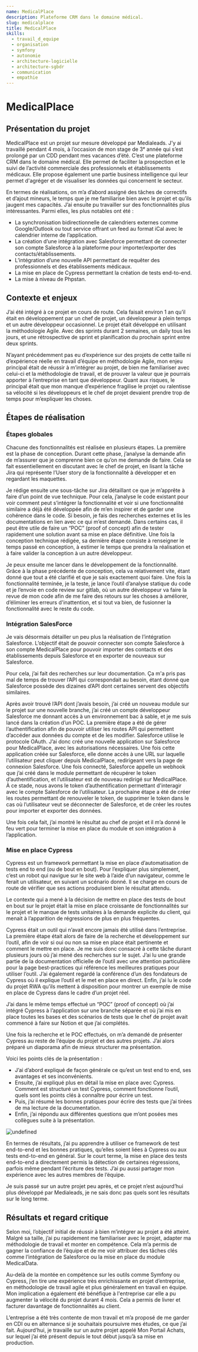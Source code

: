 ```yaml
---
name: MedicalPlace
description: Plateforme CRM dans le domaine médical.
slug: medicalplace
title: MedicalPlace
skills:
  - travail_d_equipe
  - organisation
  - symfony
  - autonomie
  - architecture-logicielle
  - architecture-sgbdr
  - communication
  - empathie
---
```


# MedicalPlace

## Présentation du projet

MedicalPlace est un projet sur mesure développé par Medialeads. J’y ai travaillé pendant 4 mois, à l’occasion de mon stage de 3ᵉ année qui s’est prolongé par un CDD pendant mes vacances d’été. C’est une plateforme CRM dans le domaine médical. Elle permet de faciliter la prospection et le suivi de l’activité commerciale des professionnels et établissements médicaux. Elle propose également une partie business intelligence qui leur permet d'agréger et de visualiser les données qui concernent le secteur.

En termes de réalisations, on m’a d’abord assigné des tâches de correctifs et d’ajout mineurs, le temps que je me familiarise bien avec le projet et qu’ils jaugent mes capacités. J’ai ensuite pu travailler sur des fonctionnalités plus intéressantes. Parmi elles, les plus notables ont été :

- La synchronisation bidirectionnelle de calendriers externes comme Google/Outlook ou tout service offrant un feed au format iCal avec le calendrier interne de l’application.
- La création d’une intégration avec Salesforce permettant de connecter son compte Salesforce à la plateforme pour importer/exporter des contacts/établissements.
- L’intégration d’une nouvelle API permettant de requêter des professionnels et des établissements médicaux.
- La mise en place de Cypress permettant la création de tests end-to-end.
- La mise à niveau de Phpstan.

## Contexte et enjeux

J’ai été intégré à ce projet en cours de route. Cela faisait environ 1 an qu’il était en développement par un chef de projet, un développeur à plein temps et un autre développeur occasionnel. Le projet était développé en utilisant la méthodologie Agile. Avec des sprints durant 2 semaines, un daily tous les jours, et une rétrospective de sprint et planification du prochain sprint entre deux sprints.

N’ayant précédemment pas eu d’expérience sur des projets de cette taille ni d’expérience réelle en travail d’équipe en méthodologie Agile, mon enjeu principal était de réussir à m’intégrer au projet, de bien me familiariser avec celui-ci et la méthodologie de travail, et de prouver la valeur que je pourrais apporter à l’entreprise en tant que développeur. Quant aux risques, le principal était que mon manque d’expérience fragilise le projet ou ralentisse sa vélocité si les développeurs et le chef de projet devaient prendre trop de temps pour m’expliquer les choses.

## Étapes de réalisation

### Étapes globales

Chacune des fonctionnalités est réalisée en plusieurs étapes. La première est la phase de conception. Durant cette phase, j’analyse la demande afin de m’assurer que je comprenne bien ce qu’on me demande de faire. Cela se fait essentiellement en discutant avec le chef de projet, en lisant la tâche Jira qui représente l’User story de la fonctionnalité à développer et en regardant les maquettes.

Je rédige ensuite une sous-tâche sur Jira détaillant ce que je m’apprête à faire d’un point de vue technique. Pour cela, j’analyse le code existant pour voir comment peut s’intégrer la fonctionnalité et voir si une fonctionnalité similaire a déjà été développée afin de m’en inspirer et de garder une cohérence dans le code. Si besoin, je fais des recherches externes et lis les documentations en lien avec ce qui m’est demandé. Dans certains cas, il peut être utile de faire un “POC” (proof of concept) afin de tester rapidement une solution avant sa mise en place définitive. Une fois la conception technique rédigée, sa dernière étape consiste à renseigner le temps passé en conception, à estimer le temps que prendra la réalisation et à faire valider la conception à un autre développeur.

Je peux ensuite me lancer dans le développement de la fonctionnalité. Grâce à la phase précédente de conception, cela va relativement vite, étant donné que tout a été clarifié et que je sais exactement quoi faire. Une fois la fonctionnalité terminée, je la teste, je lance l’outil d’analyse statique du code et je l’envoie en code review sur gitlab, où un autre développeur va faire la revue de mon code afin de me faire des retours sur les choses à améliorer, d’éliminer les erreurs d'inattention, et si tout va bien, de fusionner la fonctionnalité avec le reste du code.

### Intégration SalesForce

Je vais désormais détailler un peu plus la réalisation de l’intégration Salesforce. L’objectif était de pouvoir connecter son compte Salesforce à son compte MedicalPlace pour pouvoir importer des contacts et des établissements depuis Salesforce et en exporter de nouveaux sur Salesforce.

Pour cela, j’ai fait des recherches sur leur documentation. Ça m'a pris pas mal de temps de trouver l’API qui correspondait au besoin, étant donné que Salesforce possède des dizaines d’API dont certaines servent des objectifs similaires.

Après avoir trouvé l’API dont j’avais besoin, j’ai créé un nouveau module sur le projet sur une nouvelle branche, j’ai créé un compte développeur Salesforce me donnant accès à un environnement bac à sable, et je me suis lancé dans la création d’un POC. La première étape a été de gérer l’authentification afin de pouvoir utiliser les routes API qui permettent d’accéder aux données du compte et de les modifier. Salesforce utilise le protocole OAuth. J’ai donc créé une nouvelle application sur Salesforce pour MedicalPlace, avec les autorisations nécessaires. Une fois cette application créée sur Salesforce, elle donne accès à une URL sur laquelle l’utilisateur peut cliquer depuis MedicalPlace, redirigeant vers la page de connexion Salesforce. Une fois connecté, Salesforce appelle un webhook que j’ai créé dans le module permettant de récupérer le token d’authentification, et l’utilisateur est de nouveau redirigé sur MedicalPlace. À ce stade, nous avons le token d’authentification permettant d'interagir avec le compte Salesforce de l’utilisateur. La prochaine étape a été de créer les routes permettant de renouveler le token, de supprimer le token dans le cas où l’utilisateur veut se déconnecter de Salesforce, et de créer les routes pour importer et exporter des données.

Une fois cela fait, j’ai montré le résultat au chef de projet et il m’a donné le feu vert pour terminer la mise en place du module et son intégration à l’application.

### Mise en place Cypress

Cypress est un framework permettant la mise en place d’automatisation de tests end to end (ou de bout en bout). Pour l’expliquer plus simplement, c’est un robot qui navigue sur le site web à l’aide d’un navigateur, comme le ferait un utilisateur, en suivant un scénario donné. Il se charge en cours de route de vérifier que ses actions produisent bien le résultat attendu.

Le contexte qui a mené à la décision de mettre en place des tests de bout en bout sur le projet était la mise en place croissante de fonctionnalités sur le projet et le manque de tests unitaires à la demande explicite du client, qui menait à l’apparition de régressions de plus en plus fréquentes.

Cypress était un outil qui n’avait encore jamais été utilisé dans l’entreprise. La première étape était alors de faire de la recherche et développement sur l’outil, afin de voir si oui ou non sa mise en place était pertinente et comment le mettre en place. Je me suis donc consacré à cette tâche durant plusieurs jours où j’ai mené des recherches sur le sujet. J’ai lu une grande partie de la documentation officielle de l’outil avec une attention particulière pour la page best-practices qui référence les meilleures pratiques pour utiliser l’outil. J’ai également regardé la conférence d’un des fondateurs de Cypress où il explique l’outil et le met en place en direct. Enfin, j’ai lu le code du projet RWA qu’ils mettent à disposition pour montrer un exemple de mise en place de Cypress dans le cadre d’un projet réel.

J’ai dans le même temps effectué un “POC” (proof of concept) où j’ai intégré Cypress à l’application sur une branche séparée et où j’ai mis en place toutes les bases et des scénarios de tests que le chef de projet avait commencé à faire sur Notion et que j’ai complétés.

Une fois la recherche et le POC effectués, on m’a demandé de présenter Cypress au reste de l’équipe du projet et des autres projets. J’ai alors préparé un diaporama afin de mieux structurer ma présentation.

Voici les points clés de la présentation :

- J’ai d’abord expliqué de façon générale ce qu’est un test end to end, ses avantages et ses inconvénients.
- Ensuite, j’ai expliqué plus en détail la mise en place avec Cypress. Comment est structuré un test Cypress, comment fonctionne l’outil, quels sont les points clés à connaître pour écrire un test.
- Puis, j’ai résumé les bonnes pratiques pour écrire des tests que j’ai tirées de ma lecture de la documentation.
- Enfin, j’ai répondu aux différentes questions que m’ont posées mes collègues suite à la présentation.

![undefined](https://lh7-rt.googleusercontent.com/docsz/AD_4nXdpooYEbtI5mQXiO5N4qq9cjuQZHnt9ecsd_TzTn6xDaoRthVLMqPQbHpYzwnTG9SrMoAc6W6nA5qq5NHJ5zc4u7cjWC-TUUjUyfk-Pcf_GOiP51KAqChLDYY_LsTPmqwIPWgch?key=eS0VhAfWoDcA9yxcaUUJCAZ9)

En termes de résultats, j’ai pu apprendre à utiliser ce framework de test end-to-end et les bonnes pratiques, qu’elles soient liées à Cypress ou aux tests end-to-end en général. Sur le court terme, la mise en place des tests end-to-end a directement permis la détection de certaines régressions, parfois même pendant l’écriture des tests. J’ai pu aussi partager mon expérience avec les autres membres de l’équipe.

Je suis passé sur un autre projet peu après, et ce projet n’est aujourd’hui plus développé par Medialeads, je ne sais donc pas quels sont les résultats sur le long terme.

## Résultats et regard critique

Selon moi, l’objectif initial de réussir à bien m’intégrer au projet a été atteint. Malgré sa taille, j’ai pu rapidement me familiariser avec le projet, adapter ma méthodologie de travail et monter en compétence. Cela m’a permis de gagner la confiance de l’équipe et de me voir attribuer des tâches clés comme l’intégration de Salesforce ou la mise en place du module MedicalData.

Au-delà de la montée en compétence sur les outils comme Symfony ou Cypress, j’en tire une expérience très enrichissante en projet d’entreprise, en méthodologie de travail agile et plus généralement en travail en équipe. Mon implication a également été bénéfique à l'entreprise car elle a pu augmenter la vélocité du projet durant 4 mois. Cela a permis de livrer et facturer davantage de fonctionnalités au client.

L’entreprise a été très contente de mon travail et m’a proposé de me garder en CDI ou en alternance si je souhaitais poursuivre mes études, ce que j’ai fait. Aujourd’hui, je travaille sur un autre projet appelé Mon Portail Achats, sur lequel j’ai été présent depuis le tout début jusqu’à sa mise en production.
